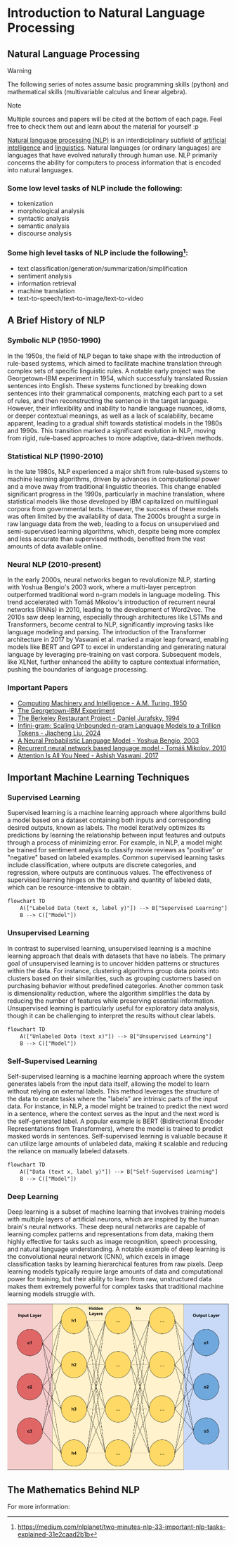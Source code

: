 # Introduction to Natural Language Processing
## Natural Language Processing
> [!WARNING]
> The following series of notes assume basic programming skills (python) and mathematical skills (multivariable calculus and linear algebra).

> [!NOTE]
> Multiple sources and papers will be cited at the bottom of each page. Feel free to check them out and learn about the material for yourself :p

[Natural language processing (NLP)](https://en.wikipedia.org/wiki/Natural_language_processing) is an interdiciplinary subfield of [artificial intelligence](https://en.wikipedia.org/wiki/Artificial_intelligence) and [linguistics](https://en.wikipedia.org/wiki/Linguistics). Natural languages (or ordinary languages) are languages that have evolved naturally through human use. NLP primarily concerns the ability for computers to process information that is encoded into natural languages. 

### Some low level tasks of NLP include the following: 
+ tokenization
+ morphological analysis
+ syntactic analysis
+ semantic analysis
+ discourse analysis

### Some high level tasks of NLP include the following[^1]:
+ text classification/generation/summarization/simplification
+ sentiment analysis
+ information retrieval
+ machine translation
+ text-to-speech/text-to-image/text-to-video

## A Brief History of NLP
### Symbolic NLP (1950-1990)
In the 1950s, the field of NLP began to take shape with the introduction of rule-based systems, which aimed to facilitate machine translation through complex sets of specific linguistic rules. A notable early project was the Georgetown-IBM experiment in 1954, which successfully translated Russian sentences into English. These systems functioned by breaking down sentences into their grammatical components, matching each part to a set of rules, and then reconstructing the sentence in the target language. However, their inflexibility and inability to handle language nuances, idioms, or deeper contextual meanings, as well as a lack of scalability, became apparent, leading to a gradual shift towards statistical models in the 1980s and 1990s. This transition marked a significant evolution in NLP, moving from rigid, rule-based approaches to more adaptive, data-driven methods.

### Statistical NLP (1990-2010)
In the late 1980s, NLP experienced a major shift from rule-based systems to machine learning algorithms, driven by advances in computational power and a move away from traditional linguistic theories. This change enabled significant progress in the 1990s, particularly in machine translation, where statistical models like those developed by IBM capitalized on multilingual corpora from governmental texts. However, the success of these models was often limited by the availability of data. The 2000s brought a surge in raw language data from the web, leading to a focus on unsupervised and semi-supervised learning algorithms, which, despite being more complex and less accurate than supervised methods, benefited from the vast amounts of data available online.

### Neural NLP (2010-present)
In the early 2000s, neural networks began to revolutionize NLP, starting with Yoshua Bengio's 2003 work, where a multi-layer perceptron outperformed traditional word n-gram models in language modeling. This trend accelerated with Tomáš Mikolov's introduction of recurrent neural networks (RNNs) in 2010, leading to the development of Word2vec. The 2010s saw deep learning, especially through architectures like LSTMs and Transformers, become central to NLP, significantly improving tasks like language modeling and parsing. The introduction of the Transformer architecture in 2017 by Vaswani et al. marked a major leap forward, enabling models like BERT and GPT to excel in understanding and generating natural language by leveraging pre-training on vast corpora. Subsequent models, like XLNet, further enhanced the ability to capture contextual information, pushing the boundaries of language processing. 



### Important Papers
+ [Computing Machinery and Intelligence - A.M. Turing, 1950](https://courses.cs.umbc.edu/471/papers/turing.pdf)
+ [The Georgetown-IBM Experiment](https://open.unive.it/hitrade/books/HutchinsFirst.pdf)
+ [The Berkeley Restaurant Project - Daniel Jurafsky, 1994](https://web.stanford.edu/~jurafsky/icslp-red.pdf)
+ [Infini-gram: Scaling Unbounded n-gram Language Models to a Trillion Tokens - Jiacheng Liu, 2024](https://arxiv.org/pdf/2401.17377)
+ [A Neural Probabilistic Language Model - Yoshua Bengio, 2003](https://dl.acm.org/doi/pdf/10.5555/944919.944966)
+ [Recurrent neural network based language model - Tomáš Mikolov, 2010](https://gwern.net/doc/ai/nn/rnn/2010-mikolov.pdf)
+ [Attention Is All You Need - Ashish Vaswani, 2017](https://arxiv.org/pdf/1706.03762)

## Important Machine Learning Techniques
### Supervised Learning
Supervised learning is a machine learning approach where algorithms build a model based on a dataset containing both inputs and corresponding desired outputs, known as labels. The model iteratively optimizes its predictions by learning the relationship between input features and outputs through a process of minimizing error. For example, in NLP, a model might be trained for sentiment analysis to classify movie reviews as "positive" or "negative" based on labeled examples. Common supervised learning tasks include classification, where outputs are discrete categories, and regression, where outputs are continuous values. The effectiveness of supervised learning hinges on the quality and quantity of labeled data, which can be resource-intensive to obtain.

```mermaid
flowchart TD
    A(["Labeled Data (text x, label y)"]) --> B["Supervised Learning"]
    B --> C(["Model"])
```

### Unsupervised Learning
In contrast to supervised learning, unsupervised learning is a machine learning approach that deals with datasets that have no labels. The primary goal of unsupervised learning is to uncover hidden patterns or structures within the data. For instance, clustering algorithms group data points into clusters based on their similarities, such as grouping customers based on purchasing behavior without predefined categories. Another common task is dimensionality reduction, where the algorithm simplifies the data by reducing the number of features while preserving essential information. Unsupervised learning is particularly useful for exploratory data analysis, though it can be challenging to interpret the results without clear labels.

```mermaid
flowchart TD
    A(["Unlabeled Data (text x)"]) --> B["Unsupervised Learning"]
    B --> C(["Model"])
```

### Self-Supervised Learning
Self-supervised learning is a machine learning approach where the system generates labels from the input data itself, allowing the model to learn without relying on external labels. This method leverages the structure of the data to create tasks where the "labels" are intrinsic parts of the input data. For instance, in NLP, a model might be trained to predict the next word in a sentence, where the context serves as the input and the next word is the self-generated label. A popular example is BERT (Bidirectional Encoder Representations from Transformers), where the model is trained to predict masked words in sentences. Self-supervised learning is valuable because it can utilize large amounts of unlabeled data, making it scalable and reducing the reliance on manually labeled datasets.

```mermaid
flowchart TD
    A(["Data (text x, label y)"]) --> B["Self-Supervised Learning"]
    B --> C(["Model"])
```

### Deep Learning
Deep learning is a subset of machine learning that involves training models with multiple layers of artificial neurons, which are inspired by the human brain's neural networks. These deep neural networks are capable of learning complex patterns and representations from data, making them highly effective for tasks such as image recognition, speech processing, and natural language understanding. A notable example of deep learning is the convolutional neural network (CNN), which excels in image classification tasks by learning hierarchical features from raw pixels. Deep learning models typically require large amounts of data and computational power for training, but their ability to learn from raw, unstructured data makes them extremely powerful for complex tasks that traditional machine learning models struggle with.

<img src="/assets/deep-learning-model.png" width="600" justify-content="center">

## The Mathematics Behind NLP

For more information:
[^1]: https://medium.com/nlplanet/two-minutes-nlp-33-important-nlp-tasks-explained-31e2caad2b1b
